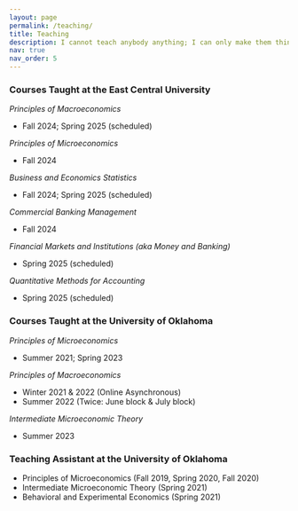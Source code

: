 ```yaml
---
layout: page
permalink: /teaching/
title: Teaching
description: I cannot teach anybody anything; I can only make them think - Socrates <br> Please click on the link to access my teaching dossier <a href='https://drive.google.com/file/d/1UOcb0-Wu90lcBKCoEmqsQ5hC_eHDaO_u/view?usp=sharing'>[Link]</a>
nav: true
nav_order: 5
---
```


### Courses Taught at the East Central University 

*Principles of Macroeconomics*
* Fall 2024; Spring 2025 (scheduled)

*Principles of Microeconomics*
* Fall 2024

*Business and Economics Statistics*
* Fall 2024; Spring 2025 (scheduled)

*Commercial Banking Management*
* Fall 2024

*Financial Markets and Institutions (aka Money and Banking)*
* Spring 2025 (scheduled)
  
*Quantitative Methods for Accounting*
* Spring 2025 (scheduled)


### Courses Taught at the University of Oklahoma

*Principles of Microeconomics*
* Summer 2021; Spring 2023

*Principles of Macroeconomics*
* Winter 2021 & 2022 (Online Asynchronous)
* Summer 2022 (Twice: June block & July block)

*Intermediate Microeconomic Theory*
* Summer 2023


### Teaching Assistant at the University of Oklahoma

* Principles of Microeconomics (Fall 2019, Spring 2020, Fall 2020)
* Intermediate Microeconomic Theory (Spring 2021)
* Behavioral and Experimental Economics (Spring 2021)
